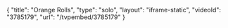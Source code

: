 {
    "title": "Orange Rolls",
    "type": "solo",
    "layout": "iframe-static",
    "videoId": "3785179",
    "url": "\/tvpembed\/3785179"
}